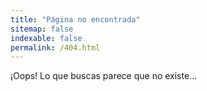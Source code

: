 ```yaml
---
title: "Página no encontrada"
sitemap: false
indexable: false
permalink: /404.html
---
```


¡Oops! Lo que buscas parece que no existe...

<script type="text/javascript">
  var GOOG_FIXURL_LANG = 'en';
  var GOOG_FIXURL_SITE = '{{ site.url }}'
</script>
<script type="text/javascript"
  src="//linkhelp.clients.google.com/tbproxy/lh/wm/fixurl.js">
</script>
